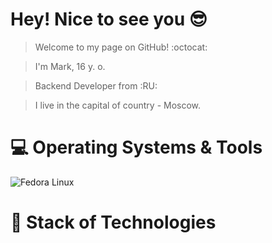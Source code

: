 # Hey! Nice to see you 😎

> Welcome to my page on GitHub! :octocat:


> I'm Mark, 16 y. o.


> Backend Developer from :RU:


> I live in the capital of country - Moscow. 


# 💻 Operating Systems & Tools

 ![Fedora Linux](https://img.shields.io/badge/-Fedora%20Linux-51A2DA?logo=Fedora&logoColor=white)





# 🚀 Stack of Technologies
